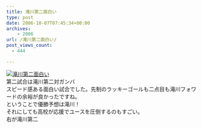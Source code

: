 ```yaml
---
title: 滝川第二面白い
type: post
date: 2006-10-07T07:45:34+00:00
archives:
    - 2006
url: /滝川第二面白い/
post_views_count:
  - 444

---
```

[<img class="image-full" src="https://i1.wp.com/jqinglong.html.xdomain.jp/bimg/20061007_1.jpg" alt="滝川第二面白い" border="0" data-recalc-dims="1" />][1]  
第二試合は滝川第二対ガンバ  
スピード感ある面白い試合でした。先制のラッキーゴールも二点目も滝川フォワードの余裕が良かったですね。  
ということで優勝予想は滝川！  
それにしても高校が応援でユースを圧倒するのもすごい。  
右が滝川第二

 [1]: https://i1.wp.com/jqinglong.html.xdomain.jp/bimg/20061007_1.jpg